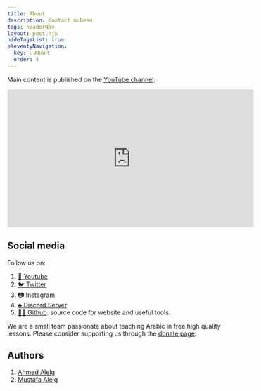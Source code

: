 ```yaml
---
title: About
description: Contact mubeen
tags: headerNav
layout: post.njk
hideTagsList: true
eleventyNavigation:
  key: 📞 About
  order: 4
---
```


Main content is published on the [YouTube channel](https://www.youtube.com/arabic_mubeen):

<iframe width="560" height="315" src="https://www.youtube.com/embed/videoseries?controls=0&amp;list=PL32bd0s3iwrHdy7FmNnOIeO_rC9hC9Bk1" title="YouTube video player" frameborder="0" allow="accelerometer; autoplay; clipboard-write; encrypted-media; gyroscope; picture-in-picture" allowfullscreen></iframe>

## Social media

Follow us on:

1. [🎥 Youtube](https://www.youtube.com/channel/UCGoI1ShiCcgD1m0krQi007Q)
2. [🐦 Twitter](https://twitter.com/Arabic_Mubeen)
3. [📷 Instagram](https://instagram.com/arabic_mubeen)
4. [♣ Discord Server](https://discord.gg/SZu9E79upw)
5. [👨‍💻 Github](https://github.com/arabic-mubeen): source code for website and useful tools.

We are a small team passionate about teaching Arabic in free high quality lessons. Please consider supporting us through the [donate page](/donate/).

## Authors

1. [Ahmed Alelg](https://ahmedelq.sa)
2. [Mustafa Alelg](https://mstfelg.com)